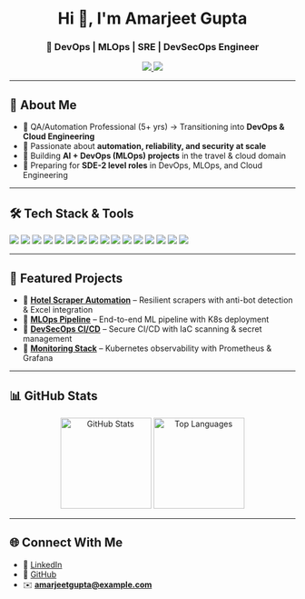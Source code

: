 <!-- Profile Header -->
<h1 align="center">Hi 👋, I'm Amarjeet Gupta</h1>
<h3 align="center">🚀 DevOps | MLOps | SRE | DevSecOps Engineer</h3>

<p align="center">
  <a href="https://www.linkedin.com/in/amarjeetgupta978/">
    <img src="https://img.shields.io/badge/LinkedIn-0077B5?style=for-the-badge&logo=linkedin&logoColor=white" />
  </a>
  <a href="https://github.com/amarjeet-tech">
    <img src="https://img.shields.io/badge/GitHub-181717?style=for-the-badge&logo=github&logoColor=white" />
  </a>
</p>

---

## 🌟 About Me
- 🔹 QA/Automation Professional (5+ yrs) → Transitioning into **DevOps & Cloud Engineering**  
- 🔹 Passionate about **automation, reliability, and security at scale**  
- 🔹 Building **AI + DevOps (MLOps) projects** in the travel & cloud domain  
- 🔹 Preparing for **SDE-2 level roles** in DevOps, MLOps, and Cloud Engineering  

---

## 🛠️ Tech Stack & Tools  

<p align="left">
  <!-- Programming -->
  <img src="https://img.shields.io/badge/Python-3776AB?style=for-the-badge&logo=python&logoColor=white"/>
  <img src="https://img.shields.io/badge/Bash-4EAA25?style=for-the-badge&logo=gnu-bash&logoColor=white"/>
  <img src="https://img.shields.io/badge/Go-00ADD8?style=for-the-badge&logo=go&logoColor=white"/>
  
  <!-- Cloud -->
  <img src="https://img.shields.io/badge/AWS-FF9900?style=for-the-badge&logo=amazon-aws&logoColor=white"/>
  <img src="https://img.shields.io/badge/GCP-4285F4?style=for-the-badge&logo=google-cloud&logoColor=white"/>
  <img src="https://img.shields.io/badge/Azure-0078D4?style=for-the-badge&logo=microsoft-azure&logoColor=white"/>
  
  <!-- DevOps -->
  <img src="https://img.shields.io/badge/Docker-2496ED?style=for-the-badge&logo=docker&logoColor=white"/>
  <img src="https://img.shields.io/badge/Kubernetes-326CE5?style=for-the-badge&logo=kubernetes&logoColor=white"/>
  <img src="https://img.shields.io/badge/Terraform-7B42BC?style=for-the-badge&logo=terraform&logoColor=white"/>
  <img src="https://img.shields.io/badge/Ansible-EE0000?style=for-the-badge&logo=ansible&logoColor=white"/>
  
  <!-- CI/CD -->
  <img src="https://img.shields.io/badge/Jenkins-D24939?style=for-the-badge&logo=jenkins&logoColor=white"/>
  <img src="https://img.shields.io/badge/GitHub%20Actions-2088FF?style=for-the-badge&logo=github-actions&logoColor=white"/>
  <img src="https://img.shields.io/badge/GitLab%20CI%2FCD-FC6D26?style=for-the-badge&logo=gitlab&logoColor=white"/>
  
  <!-- Monitoring & Security -->
  <img src="https://img.shields.io/badge/Prometheus-E6522C?style=for-the-badge&logo=prometheus&logoColor=white"/>
  <img src="https://img.shields.io/badge/Grafana-F46800?style=for-the-badge&logo=grafana&logoColor=white"/>
  <img src="https://img.shields.io/badge/Trivy-1904DA?style=for-the-badge&logo=aqua&logoColor=white"/>
</p>

---

## 📌 Featured Projects
- 🔹 **[Hotel Scraper Automation](#)** – Resilient scrapers with anti-bot detection & Excel integration  
- 🔹 **[MLOps Pipeline](#)** – End-to-end ML pipeline with K8s deployment  
- 🔹 **[DevSecOps CI/CD](#)** – Secure CI/CD with IaC scanning & secret management  
- 🔹 **[Monitoring Stack](#)** – Kubernetes observability with Prometheus & Grafana  

---

## 📊 GitHub Stats
<p align="center">
  <img src="https://github-readme-stats.vercel.app/api?username=amarjeet-tech&show_icons=true&theme=tokyonight" alt="GitHub Stats" height="160"/>
  <img src="https://github-readme-stats.vercel.app/api/top-langs/?username=amarjeet-tech&layout=compact&theme=tokyonight" alt="Top Languages" height="160"/>
</p>

---

## 🌐 Connect With Me
- 💼 [LinkedIn](https://www.linkedin.com/in/amarjeetgupta978/)  
- 🐙 [GitHub](https://github.com/amarjeet-tech)  
- ✉️ **amarjeetgupta@example.com**  
